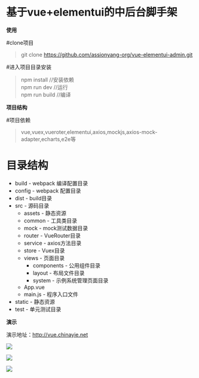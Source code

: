 # 基于vue+elementui的中后台脚手架


**使用**

#clone项目
> git clone https://github.com/assionyang-org/vue-elementui-admin.git

#进入项目目录安装
> npm install //安装依赖  <br/>
> npm run dev //运行 <br/>
> npm run build //编译 <br/>

**项目结构**

#项目依赖
> vue,vuex,vueroter,elementui,axios,mockjs,axios-mock-adapter,echarts,e2e等

# 目录结构
* build - webpack 编译配置目录
* config - webpack 配置目录
* dist - build目录
* src - 源码目录
    * assets - 静态资源
    * common - 工具类目录 
    * mock - mock测试数据目录
    * router - VueRouter目录
    * service - axios方法目录
    * store - Vuex目录
    * views - 页面目录
        * components - 公用组件目录
        * layout - 布局文件目录
        * system - 示例系统管理页面目录
    * App.vue
    * main.js - 程序入口文件
* static - 静态资源
* test - 单元测试目录

**演示**

演示地址：<http://vue.chinayie.net>

![](http://pic.chinayie.com/cdn/p0.png)

![](http://pic.chinayie.com/cdn/p1.png)

![](http://pic.chinayie.com/cdn/p2.png)

